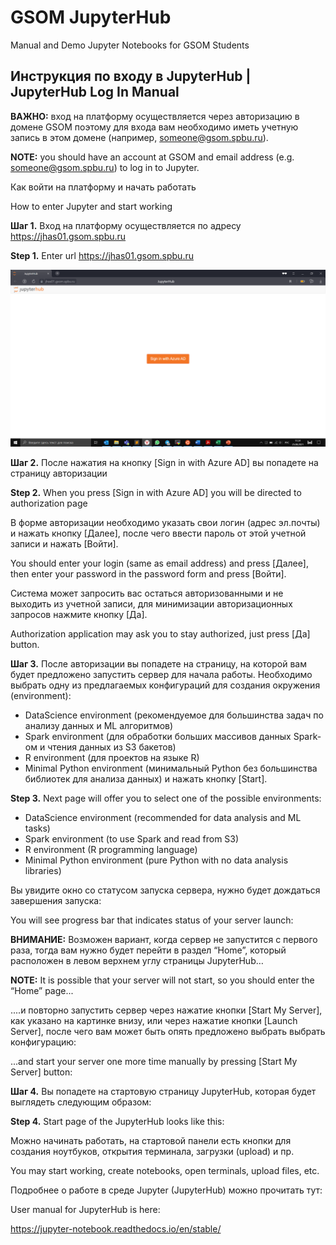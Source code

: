 # GSOM JupyterHub
Manual and Demo Jupyter Notebooks for GSOM Students

## Инструкция по входу в JupyterHub | JupyterHub Log In Manual  


__ВАЖНО:__ вход на платформу осуществляется через авторизацию в домене GSOM поэтому для входа вам необходимо иметь учетную запись в этом домене (например, someone@gsom.spbu.ru). 

__NOTE:__ you should have an account at GSOM and email address (e.g. someone@gsom.spbu.ru) to log in to Jupyter.


Как войти на платформу и начать работать

How to enter Jupyter and start working


__Шаг 1.__ Вход на платформу осуществляется по адресу https://jhas01.gsom.spbu.ru 

__Step 1.__ Enter url https://jhas01.gsom.spbu.ru 

![Alt text](https://github.com/vgarshin/gsom_jhub_manual/blob/master/images/manual_0.png?raw=true "Title")

__Шаг 2.__ После нажатия на кнопку [Sign in with Azure AD] вы попадете на страницу авторизации 

__Step 2.__ When you press [Sign in with Azure AD] you will be directed to authorization page





В форме авторизации необходимо указать свои логин (адрес эл.почты) и нажать кнопку [Далее], после чего ввести пароль от этой учетной записи и нажать [Войти]. 

You should enter your login (same as email address) and press [Далее], then enter your password in the password form and press [Войти].



Система может запросить вас остаться авторизованными и не выходить из учетной записи, для минимизации авторизационных запросов нажмите кнопку [Да].

Authorization application may ask you to stay authorized, just press [Да] button.


__Шаг 3.__ После авторизации вы попадете на страницу, на которой вам будет предложено запустить сервер для начала работы. Необходимо выбрать одну из предлагаемых конфигураций для создания окружения (environment):
- DataScience environment (рекомендуемое для большинства задач по анализу данных и ML алгоритмов)
- Spark environment (для обработки больших массивов данных Spark-ом и чтения данных из S3 бакетов)
- R environment (для проектов на языке R)
- Minimal Python environment (минимальный Python без большинства библиотек для анализа данных)
и нажать кнопку [Start].

__Step 3.__ Next page will offer you to select one of the possible environments:
- DataScience environment (recommended for data analysis and ML tasks)
- Spark environment (to use Spark and read from S3)
- R environment (R programming language)
- Minimal Python environment (pure Python with no data analysis libraries)




Вы увидите окно со статусом запуска сервера, нужно будет дождаться завершения запуска:

You will see progress bar that indicates status of your server launch:



__ВНИМАНИЕ:__ Возможен вариант, когда сервер не запустится с первого раза, тогда вам нужно будет перейти в раздел “Home”, который расположен в левом верхнем углу страницы JupyterHub…

__NOTE:__ It is possible that your server will not start, so you should enter the “Home” page...



....и повторно запустить сервер через нажатие кнопки [Start My Server], как указано на картинке внизу, или через нажатие кнопки [Launch Server], после чего вам может быть опять предложено выбрать выбрать конфигурацию:

...and start your server one more time manually by pressing [Start My Server] button:



__Шаг 4.__ Вы попадете на стартовую страницу JupyterHub, которая будет выглядеть следующим образом:

__Step 4.__ Start page of the JupyterHub looks like this:



Можно начинать работать, на стартовой панели есть кнопки для создания ноутбуков, открытия терминала, загрузки (upload) и пр.

You may start working, create notebooks, open terminals, upload files, etc.




Подробнее о работе в среде Jupyter (JupyterHub) можно прочитать тут: 

User manual for JupyterHub is here:

https://jupyter-notebook.readthedocs.io/en/stable/ 






